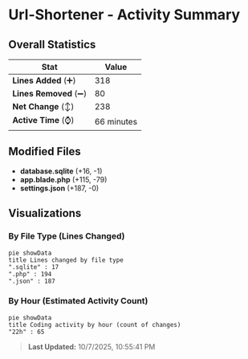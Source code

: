 # Url-Shortener - Activity Summary 

## Overall Statistics

| Stat                   | Value                                                             |
| ---------------------- | ----------------------------------------------------------------- |
| **Lines Added** (➕)   | 318                                          |
| **Lines Removed** (➖) | 80                                        |
| **Net Change** (↕)    | 238                |
| **Active Time** (⌚)   | 66 minutes |


## Modified Files
- **database.sqlite** (+16, -1)
- **app.blade.php** (+115, -79)
- **settings.json** (+187, -0)

## Visualizations

### By File Type (Lines Changed)

```mermaid
pie showData
title Lines changed by file type
".sqlite" : 17
".php" : 194
".json" : 187
```

### By Hour (Estimated Activity Count)

```mermaid
pie showData
title Coding activity by hour (count of changes)
"22h" : 65
```


> **Last Updated:** 10/7/2025, 10:55:41 PM